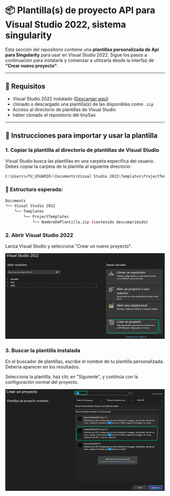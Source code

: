 # 📦 Plantilla(s) de proyecto API para Visual Studio 2022, sistema singularity

Esta sección del repositorio contiene una **plantillas personalizada de Api para Singularity** para usar en Visual Studio 2022. Sigue los pasos a continuación para instalarla y comenzar a utilizarla desde la interfaz de **"Crear nuevo proyecto"**.

---

## 🧰 Requisitos

- Visual Studio 2022 instalado ([Descargar aquí](https://visualstudio.microsoft.com/es/vs/))
- clonado o descargado una plantilla(s) de las disponibles como  `.zip`
- Acceso al directorio de plantillas de Visual Studio
- haber clonado el repositorio del tinySax

---
## 🚀 Instrucciones para importar y usar la plantilla

### 1. Copiar la plantilla al directorio de plantillas de Visual Studio
Visual Studio busca las plantillas en una carpeta específica del usuario. Debes copiar la carpeta de la plantilla al siguiente directorio:

```bash
C:\Users\<TU_USUARIO>\Documents\Visual Studio 2022\Templates\ProjectTemplates
```

### 📁 Estructura esperada:
```bash
Documents
└── Visual Studio 2022
    └── Templates
        └── ProjectTemplates
            └── NombreDePlantilla.zip (contenido descomprimido)
```

### 2. Abrir Visual Studio 2022
Lanza Visual Studio y selecciona "Crear un nuevo proyecto".

![Pantalla inicial](./Imgs/02_AbrirVS2022.webp)

### 3. Buscar la plantilla instalada
En el buscador de plantillas, escribe el nombre de tu plantilla personalizada. Debería aparecer en los resultados.

Selecciona la plantilla, haz clic en "Siguiente", y continúa con la configuración normal del proyecto.

![Buscar plantilla](./Imgs/03_SeleccionarPlantillaVS2022.webp)


